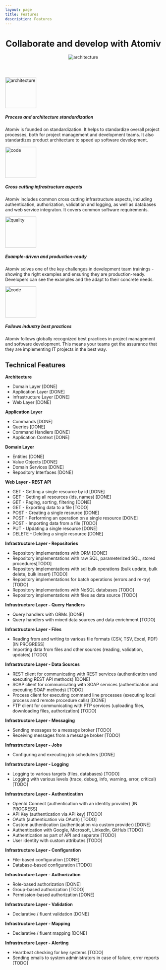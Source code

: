 ```yaml
---
layout: page
title: Features
description: Features
---
```



<!-- Banner -->
<header class="ov-banner">
    <div class="container">
        <!-- <div> -->
            <!-- How Atomiv simplifies complex projects / detangles -->
            <!-- helps teams coolaborate / commuincate / work together -->
            <!-- How Atomiv demystifies complex projects -->
            <!-- Collaborate and develop with Atomiv -->
            <!-- Atomiv helps you collaborate on and develop great IT projects -->
            <h1>Collaborate and develop with Atomiv</h1>
            <div class="d-flex justify-content-center">
                <figure class="figure-features">
                    <img height="" width="" src="{{ site.url }}/img/features/feat0.svg" alt="architecture"	class="img-fluid">
                </figure>
            </div>
        <!-- </div> -->
    </div>
</header>



<!-- Promo / Benefits -->
<article class="ov-benefits22">
    <div class="container">
        <!-- row 1 -->
        <div class="row ov-benefits-row ov-padding-row">
            <div class="col-12 col-md-4 order-md-1 col-img-12">
                <img height="100" width="100" src="{{ site.url }}/img/features/feat1b.svg" alt="architecture"
                class="img-fluid w-100 benefits-img">
            </div>
            <div class="col-12 col-md-8 order-md-0 col-text-1">
                <h5>Process and architecture standardization</h5>
                <p>Atomiv is founded on standardization. It helps to standardize overall project processes, both for project management and development teams. It also standardizes product architecture to speed up software development.  </p>
            </div>
        </div>
        <!-- row 2 -->
        <div class="row ov-benefits-row ov-padding-row">
            <div class="col-12 col-md-4 order-0 col-img-22">
                <img height="100" width="100" src="{{ site.url }}/img/features/feat2.svg" alt="code" class="img-fluid w-100 benefits-img">
            </div>
            <div class="col-12 col-md-8 order-1 col-text-2">
                <h5>Cross cutting infrastructure aspects</h5>
                <p>Atomiv includes common cross cutting infrastructure aspects, including authentication, authorization, validation and logging, as well as databases and web service integraton. It covers common software requirements.</p>
            </div>
        </div>				
        <!-- row 3 pb-0 -->
        <div class="row ov-benefits-row ov-padding-row">
            <div class="col-12 col-md-4 order-md-1 col-img-12">
                <img height="100" width="100" src="{{ site.url }}/img/features/feat3.svg" alt="quality" class="img-fluid w-100 benefits-img">
            </div>
            <div class="col-12 col-md-8 order-md-0 col-text-1">
                <h5>Example-driven and production-ready</h5>
                <p>Atomiv solves one of the key challenges in development team trainings - showing the right examples and ensuring they are production-ready. Developers can see the examples and the adapt to their concrete needs.</p>
            </div>
        </div>
        <!-- row 3 -->
        <div class="row ov-benefits-row ov-padding-row">
            <div class="col-12 col-md-4 order-0 col-img-22">
                <img height="100" width="100" src="{{ site.url }}/img/features/feat4.svg" alt="code" class="img-fluid w-100 benefits-img">
            </div>
            <div class="col-12 col-md-8 order-1 col-text-2">
                <h5>Follows industry best practices</h5>
                <p>Atomiv follows globally recognized best practices in project management and software development. This means your teams get the assurance that they are implementing IT projects in the best way.</p>
            </div>
        </div>
    </div> 
</article>


<div class="container">

<h2>Technical Features</h2>

<b>Architecture</b>

<ul>
<li>Domain Layer [DONE]</li>
<li>Application Layer [DONE]</li>
<li>Infrastructure Layer [DONE]</li>
<li>Web Layer [DONE]</li>
</ul>

<b>Application Layer</b>

<ul>
<li>Commands [DONE]</li>
<li>Queries [DONE]</li>
<li>Command Handlers [DONE]</li>
<li>Application Context [DONE]</li>
</ul>

<b>Domain Layer</b>

<ul>
<li>Entities [DONE]</li>
<li>Value Objects [DONE]</li>
<li>Domain Services [DONE]</li>
<li>Repository Interfaces [DONE]</li>
</ul>

<b>Web Layer - REST API</b>

<ul>
<li>GET - Getting a single resource by id [DONE]</li>
<li>GET - Getting all resources (ids, names) [DONE]</li>
<li>GET - Paging, sorting, filtering [DONE]</li>
<li>GET - Exporting data to a file [TODO]</li>
<li>POST - Creating a single resource [DONE]</li>
<li>POST - Performing an operation on a single resource [DONE]</li>
<li>POST - Importing data from a file [TODO]</li>
<li>PUT - Updating a single resource [DONE]</li>
<li>DELETE - Deleting a single resource [DONE]</li>
</ul>

<b>Infrastructure Layer - Repositories</b>

<ul>
<li>Repository implementations with ORM [DONE]</li>
<li>Repository implementations with raw SQL, parameterized SQL, stored procedures[TODO]</li>
<li>Repository implementations with sql bulk operations (bulk update, bulk delete, bulk insert) [TODO]</li>
<li>Repository implementations for batch operations (errors and re-try) [TODO]</li>
<li>Repository implementations with NoSQL databases [TODO]</li>
<li>Repository implementations with files as data source [TODO]</li>
</ul>

<b>Infrastructure Layer - Query Handlers</b>

<ul>
<li>Query handlers with ORMs [DONE]</li>
<li>Query handlers with mixed data sources and data enrichment [TODO]</li>
</ul>

<b>Infrastructure Layer - Files</b>

<ul>
<li>Reading from and writing to various file formats (CSV, TSV, Excel, PDF) [IN PROGRESS]</li>
<li>Importing data from files and other sources (reading, validation, updates) [TODO]</li>
</ul>

<b>Infrastructure Layer - Data Sources</b>

<ul>
<li>REST client for communicating with REST services (authentication and executing REST API methods) [DONE]</li>
<li>SOAP client for communicating with SOAP services (authentication and executing SOAP methods) [TODO]</li>
<li>Process client for executing command line processes (executing local process amd remote procedure calls) [DONE]</li>
<li>FTP client for communicating with FTP services (uploading files, downloading files, authorization) [TODO]</li>
</ul>

<b>Infrastructure Layer - Messaging</b>

<ul>
<li>Sending messages to a message broker [TODO]</li>
<li>Receiving messages from a message broker [TODO]</li>
</ul>

<b>Infrastructure Layer - Jobs</b>

<ul>
<li>Configuring and executing job schedulers [DONE]</li>
</ul>

<b>Infrastructure Layer - Logging</b>

<ul>
<li>Logging to various targets (files, databases) [TODO]</li>
<li>Logging with various levels (trace, debug, info, warning, error, critical) [TODO]</li>
</ul>

<b>Infrastructure Layer - Authentication</b>

<ul>
<li>OpenId Connect (authentication with an identity provider) [IN PROGRESS]</li>
<li>API Key (authentication via API key) [TODO]</li>
<li>OAuth (authentication via OAuth) [TODO]</li>
<li>Custom authentication (authentication via custom provider) [DONE]</li>
<li>Authentication with Google, Microsoft, LinkedIn, GitHub [TODO]</li>
<li>Authentication as part of API and separate [TODO]</li>
<li>User identity with custom attributes [TODO]</li>
</ul>

<b>Infrastructure Layer - Configuration</b>

<ul>
<li>File-based configuration [DONE]</li>
<li>Database-based configuration [TODO]</li>
</ul>

<b>Infrastructure Layer - Authorization</b>

<ul>
<li>Role-based authorization [DONE]</li>
<li>Group-based authorization [TODO]</li>
<li>Permission-based authorization [DONE]</li>
</ul>

<b>Infrastructure Layer - Validation</b>

<ul>
<li>Declarative / fluent validation [DONE]</li>
</ul>

<b>Infrastructure Layer - Mapping</b>

<ul>
<li>Declarative / fluent mapping [DONE]</li>
</ul>

<b>Infrastructure Layer - Alerting</b>

<ul>
<li>Heartbeat checking for key systems [TODO]</li>
<li>Sending emails to system administrators in case of failure, error reports [TODO]</li>
</ul>

</div>






<!--

Asynchronous Processing
Queues - Taking jobs
Producer-consumer pattern
This is useful for cases when we have a service and accept long-running requests

Push notifications - Notifying status
When job finishes, notify clients

-->


<!-- TODO: VC: Adding in details regarding the templates -->

<!--
TEMPLATES

These would be row-based, including title, paragraph and then a screencast, and it would also link to the menu items

Backend (screencast: installing and running template in Visual Studio, shows Swagger)
Frontend (screencast: installing and running template in Visual Studio Code, shows screen)
QA (screencast: installing and running template in Visual Studio, shows Test Explorer)
DevOps (future)
PM (future)
BA (future)
Process (screencast: viewing/downloading the templates for documents/process)
-->


